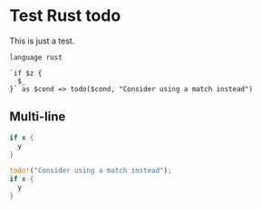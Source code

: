 # Test Rust todo

This is just a test.

```grit
language rust

`if $z {
  $_
}` as $cond => todo($cond, "Consider using a match instead")
```

## Multi-line

```rust
if x {
  y
}
```

```rust
todo!("Consider using a match instead");
if x {
  y
}
```
